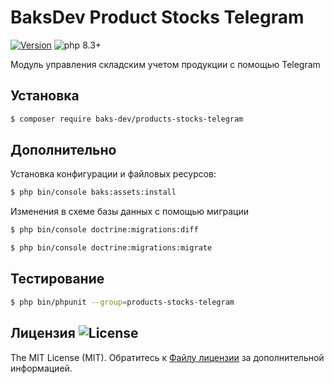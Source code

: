 # BaksDev Product Stocks Telegram

[![Version](https://img.shields.io/badge/version-7.1.11-blue)](https://github.com/baks-dev/products-stocks-telegram/releases)
![php 8.3+](https://img.shields.io/badge/php-min%208.3-red.svg)

Модуль управления складским учетом продукции с помощью Telegram

## Установка

``` bash
$ composer require baks-dev/products-stocks-telegram
```

## Дополнительно

Установка конфигурации и файловых ресурсов:

``` bash
$ php bin/console baks:assets:install
```

Изменения в схеме базы данных с помощью миграции

``` bash
$ php bin/console doctrine:migrations:diff

$ php bin/console doctrine:migrations:migrate
```

## Тестирование

``` bash
$ php bin/phpunit --group=products-stocks-telegram
```

## Лицензия ![License](https://img.shields.io/badge/MIT-green)

The MIT License (MIT). Обратитесь к [Файлу лицензии](LICENSE.md) за дополнительной информацией.
